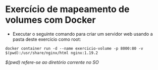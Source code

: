 # Exercício de mapeamento de volumes com Docker

- Executar o seguinte comando para criar um servidor web usando a pasta deste exercício como root:

`docker container run -d --name exercicio-volume -p 8000:80 -v $(pwd):/usr/share/nginx/html nginx:1.19.2`

_\$(pwd) refere-se ao diretório corrente no SO_

